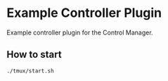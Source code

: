 # Example Controller Plugin

Example controller plugin for the Control Manager.

## How to start

```bash
./tmux/start.sh
```
